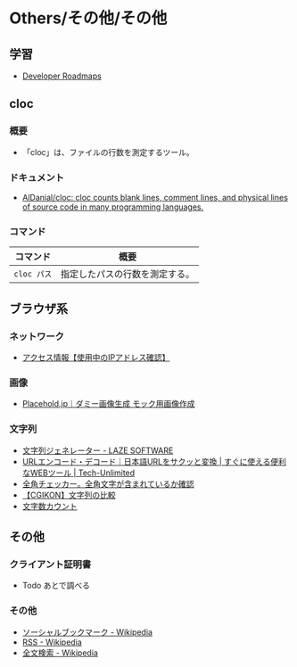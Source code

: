# Others/その他/その他

## 学習

- [Developer Roadmaps](https://roadmap.sh/)

## cloc

### 概要

- 「cloc」は、ファイルの行数を測定するツール。

### ドキュメント

- [AlDanial/cloc: cloc counts blank lines, comment lines, and physical lines of source code in many programming languages.](https://github.com/AlDanial/cloc)

### コマンド

| コマンド    | 概要                           |
| ----------- | ------------------------------ |
| `cloc パス` | 指定したパスの行数を測定する。 |

## ブラウザ系

### ネットワーク

- [アクセス情報【使用中のIPアドレス確認】](https://www.cman.jp/network/support/go_access.cgi)

### 画像

- [Placehold.jp｜ダミー画像生成 モック用画像作成](http://placehold.jp/)

### 文字列

- [文字列ジェネレーター - LAZE SOFTWARE](https://lazesoftware.com/tool/strgen/)
- [URLエンコード・デコード｜日本語URLをサクッと変換 | すぐに使える便利なWEBツール | Tech-Unlimited](https://tech-unlimited.com/urlencode.html)
- [全角チェッカー。全角文字が含まれているか確認](https://ao-system.net/doublecharcheck/)
- [【CGIKON】文字列の比較](http://cgikon.com/tools/comp/comp_word.php3)
- [文字数カウント](https://sundryst.com/convenienttool/strcount.html)

## その他

### クライアント証明書

- Todo あとで調べる

### その他

- [ソーシャルブックマーク - Wikipedia](https://ja.wikipedia.org/wiki/%E3%82%BD%E3%83%BC%E3%82%B7%E3%83%A3%E3%83%AB%E3%83%96%E3%83%83%E3%82%AF%E3%83%9E%E3%83%BC%E3%82%AF)
- [RSS - Wikipedia](https://ja.wikipedia.org/wiki/RSS)
- [全文検索 - Wikipedia](https://ja.wikipedia.org/wiki/%E5%85%A8%E6%96%87%E6%A4%9C%E7%B4%A2)

